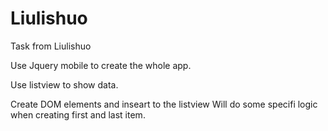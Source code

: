 Liulishuo
=========

Task from Liulishuo

Use Jquery mobile to create the whole app.

Use listview to show data.

Create DOM elements and inseart to the listview
Will do some specifi logic when creating first and last item.
